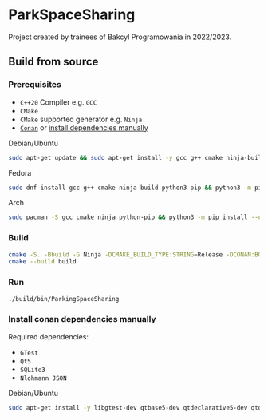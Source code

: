 # ParkSpaceSharing
Project created by trainees of Bakcyl Programowania in 2022/2023.

## Build from source

### Prerequisites
 - `C++20` Compiler e.g. `GCC`
 - `CMake`
 - `CMake` supported generator e.g. `Ninja`
 - [`Conan`](https://conan.io/) or [install dependencies manually](#install-conan-dependencies-manually)

Debian/Ubuntu
```bash
sudo apt-get update && sudo apt-get install -y gcc g++ cmake ninja-build python3-pip && python3 -m pip install --user --upgrade conan
```

Fedora
```bash
sudo dnf install gcc g++ cmake ninja-build python3-pip && python3 -m pip install --user --upgrade conan
```

Arch
```bash
sudo pacman -S gcc cmake ninja python-pip && python3 -m pip install --user --upgrade conan
```

### Build
```bash
cmake -S. -Bbuild -G Ninja -DCMAKE_BUILD_TYPE:STRING=Release -DCONAN:BOOL=ON
cmake --build build
```

### Run
```bash
./build/bin/ParkingSpaceSharing
```

### Install conan dependencies manually
Required dependencies:
 - `GTest`
 - `Qt5`
 - `SQLite3`
 - `Nlohmann JSON`

Debian/Ubuntu
```bash
sudo apt-get install -y libgtest-dev qtbase5-dev qtdeclarative5-dev qtquickcontrols2-5-dev qml-module-qtquick-controls sqlite3 libsqlite3-dev nlohmann-json3-dev
```

